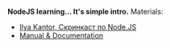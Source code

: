 
**NodeJS learning... It's simple intro.**
Materials:

 - [Ilya Kantor, Скринкаст по Node.JS](https://www.youtube.com/watch?v=ILpS4Fq3lmw&list=PLDyvV36pndZFWfEQpNixIHVvp191Hb3Gg)
 - [Manual & Documentation](https://nodejs.org/api/)